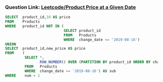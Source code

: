 ### Question Link: [Leetcode/Product Price at a Given Date](https://leetcode.com/problems/product-price-at-a-given-date/)

```sql
SELECT  product_id,10 AS price
FROM    Products
WHERE   product_id NOT IN (
                           SELECT product_id
                           FROM   Products
                           WHERE  change_date <= '2019-08-16')
UNION  
SELECT  product_id,new_price AS price
FROM    (
         SELECT *, 
                ROW_NUMBER() OVER (PARTITION BY product_id ORDER BY change_date DESC) AS num
         FROM   Products
         WHERE  change_date <= '2019-08-16') AS sub
WHERE    num = 1
```

